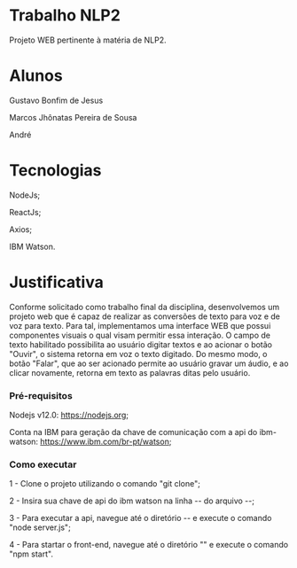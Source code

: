 # Trabalho NLP2
Projeto WEB pertinente à matéria de NLP2.

# Alunos
  Gustavo Bonfim de Jesus
  
  Marcos Jhônatas Pereira de Sousa
  
  André
  
# Tecnologias
NodeJs;

ReactJs;

Axios;

IBM Watson.

# Justificativa

Conforme solicitado como trabalho final da disciplina, desenvolvemos um projeto web que é capaz de realizar as conversões de texto para voz e de voz para texto. Para tal,
implementamos uma interface WEB que possui componentes visuais o qual visam permitir essa interação. O campo de texto habilitado possibilita ao usuário digitar textos e 
ao acionar o botão "Ouvir", o sistema retorna em voz o texto digitado. 
Do mesmo modo, o botão "Falar", que ao ser acionado permite ao usuário gravar um áudio, e ao clicar novamente, retorna em texto as palavras ditas pelo usuário.

### Pré-requisitos

Nodejs v12.0: https://nodejs.org;

Conta na IBM para geração da chave de comunicação com a api do ibm-watson: https://www.ibm.com/br-pt/watson;


### Como executar
 1 - Clone o projeto utilizando o comando "git clone";
 
 2 - Insira sua chave de api do ibm watson na linha -- do arquivo --;
 
 3 - Para executar a api, navegue até o diretório -- e execute o comando "node server.js";
 
 4 - Para startar o front-end, navegue até o diretório "" e execute o comando "npm start".
